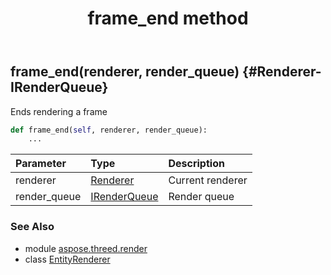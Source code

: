 ﻿---
title: frame_end method
second_title: Aspose.3D for Python via .NET API References
description: 
type: docs
weight: 40
url: /python-net/aspose.threed.render/entityrenderer/frame_end/
is_root: false
---

## frame_end(renderer, render_queue) {#Renderer-IRenderQueue}

Ends rendering a frame



```python
def frame_end(self, renderer, render_queue):
    ...
```


| Parameter | Type | Description |
| :- | :- | :- |
| renderer | [Renderer](/3d/python-net/aspose.threed.render/renderer) | Current renderer |
| render_queue | [IRenderQueue](/3d/python-net/aspose.threed.render/irenderqueue) | Render queue |



### See Also
* module [aspose.threed.render](../../)
* class [EntityRenderer](/3d/python-net/aspose.threed.render/entityrenderer)
